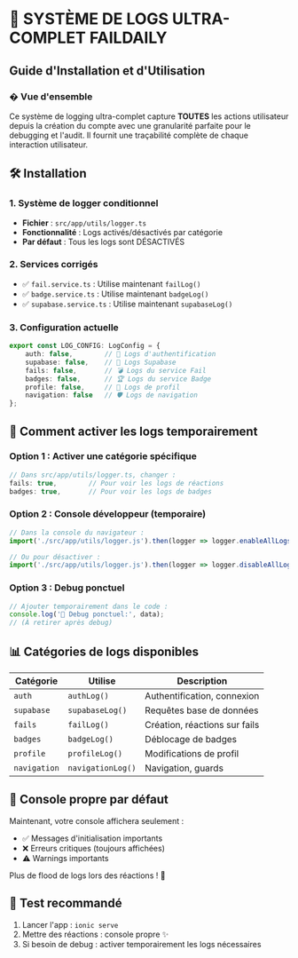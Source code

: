 # 🚀 SYSTÈME DE LOGS ULTRA-COMPLET FAILDAILY
## Guide d'Installation et d'Utilisation

### � Vue d'ensemble
Ce système de logging ultra-complet capture **TOUTES** les actions utilisateur depuis la création du compte avec une granularité parfaite pour le debugging et l'audit. Il fournit une traçabilité complète de chaque interaction utilisateur.

## 🛠️ Installation

### 1. Système de logger conditionnel
- **Fichier** : `src/app/utils/logger.ts`
- **Fonctionnalité** : Logs activés/désactivés par catégorie
- **Par défaut** : Tous les logs sont DÉSACTIVÉS

### 2. Services corrigés
- ✅ `fail.service.ts` : Utilise maintenant `failLog()` 
- ✅ `badge.service.ts` : Utilise maintenant `badgeLog()`
- ✅ `supabase.service.ts` : Utilise maintenant `supabaseLog()`

### 3. Configuration actuelle
```typescript
export const LOG_CONFIG: LogConfig = {
    auth: false,        // 🔐 Logs d'authentification
    supabase: false,    // 🔐 Logs Supabase  
    fails: false,       // 💣 Logs du service Fail
    badges: false,      // 🏆 Logs du service Badge
    profile: false,     // 👤 Logs de profil
    navigation: false   // 🛡️ Logs de navigation
};
```

## 🔧 Comment activer les logs temporairement

### Option 1 : Activer une catégorie spécifique
```typescript
// Dans src/app/utils/logger.ts, changer :
fails: true,        // Pour voir les logs de réactions
badges: true,       // Pour voir les logs de badges
```

### Option 2 : Console développeur (temporaire)
```javascript
// Dans la console du navigateur :
import('./src/app/utils/logger.js').then(logger => logger.enableAllLogs());

// Ou pour désactiver :
import('./src/app/utils/logger.js').then(logger => logger.disableAllLogs());
```

### Option 3 : Debug ponctuel
```typescript
// Ajouter temporairement dans le code :
console.log('🐛 Debug ponctuel:', data);
// (À retirer après debug)
```

## 📊 Catégories de logs disponibles

| Catégorie    | Utilise           | Description                   |
| ------------ | ----------------- | ----------------------------- |
| `auth`       | `authLog()`       | Authentification, connexion   |
| `supabase`   | `supabaseLog()`   | Requêtes base de données      |
| `fails`      | `failLog()`       | Création, réactions sur fails |
| `badges`     | `badgeLog()`      | Déblocage de badges           |
| `profile`    | `profileLog()`    | Modifications de profil       |
| `navigation` | `navigationLog()` | Navigation, guards            |

## 🎯 Console propre par défaut

Maintenant, votre console affichera seulement :
- ✅ Messages d'initialisation importants
- ❌ Erreurs critiques (toujours affichées)
- ⚠️ Warnings importants

Plus de flood de logs lors des réactions ! 🎉

## 🚀 Test recommandé

1. Lancer l'app : `ionic serve`
2. Mettre des réactions : console propre ✨
3. Si besoin de debug : activer temporairement les logs nécessaires
